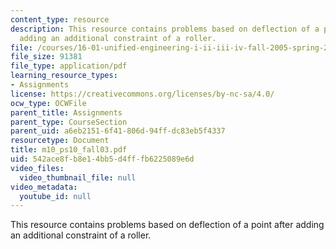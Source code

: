 ```yaml
---
content_type: resource
description: This resource contains problems based on deflection of a point after
  adding an additional constraint of a roller.
file: /courses/16-01-unified-engineering-i-ii-iii-iv-fall-2005-spring-2006/542ace8fb8e14bb5d4fffb6225089e6d_m10_ps10_fall03.pdf
file_size: 91381
file_type: application/pdf
learning_resource_types:
- Assignments
license: https://creativecommons.org/licenses/by-nc-sa/4.0/
ocw_type: OCWFile
parent_title: Assignments
parent_type: CourseSection
parent_uid: a6eb2151-6f41-806d-94ff-dc83eb5f4337
resourcetype: Document
title: m10_ps10_fall03.pdf
uid: 542ace8f-b8e1-4bb5-d4ff-fb6225089e6d
video_files:
  video_thumbnail_file: null
video_metadata:
  youtube_id: null
---
```

This resource contains problems based on deflection of a point after adding an additional constraint of a roller.